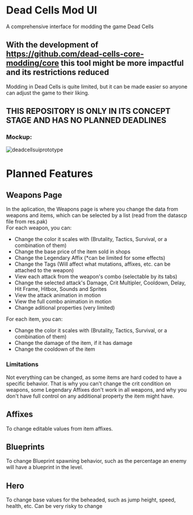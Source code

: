 # Dead Cells Mod UI
A comprehensive interface for modding the game Dead Cells

## With the development of https://github.com/dead-cells-core-modding/core this tool might be more impactful and its restrictions reduced

Modding in Dead Cells is quite limited, but it can be made easier so anyone can adjust the game to their liking.

## THIS REPOSITORY IS ONLY IN ITS CONCEPT STAGE AND HAS NO PLANNED DEADLINES

### Mockup:

![deadcellsuiprototype](https://github.com/user-attachments/assets/d95dd0e5-8b16-4323-84c0-330d17916763)

# Planned Features

## Weapons Page

In the aplication, the Weapons page is where you change the data from weapons and items, which can be selected by a list (read from the datascp file from res.pak)<br>
For each weapon, you can:
* Change the color it scales with (Brutality, Tactics, Survival, or a combination of them)
* Change the base price of the item sold in shops
* Change the Legendary Affix (*can be limited for some effects)
* Change the Tags (Will affect what mutations, affixes, etc. can be attached to the weapon)
* View each attack from the weapon's combo (selectable by its tabs)
* Change the selected attack's Damage, Crit Multipler, Cooldown, Delay, Hit Frame, Hitbox, Sounds and Sprites
* View the attack animation in motion
* View the full combo animation in motion
* Change aditional properties (very limited)

For each item, you can:
* Change the color it scales with (Brutality, Tactics, Survival, or a combination of them)
* Change the damage of the item, if it has damage
* Change the cooldown of the item

### Limitations

Not everything can be changed, as some items are hard coded to have a specific behavior. That is why you can't change the crit condition on weapons, some Legendary Affixes don't work in all weapons, and why you don't have full control on any additional property the item might have.

## Affixes

To change editable values from item affixes.

## Blueprints

To change Blueprint spawning behavior, such as the percentage an enemy will have a blueprint in the level.

## Hero

To change base values for the beheaded, such as jump height, speed, health, etc. Can be very risky to change
